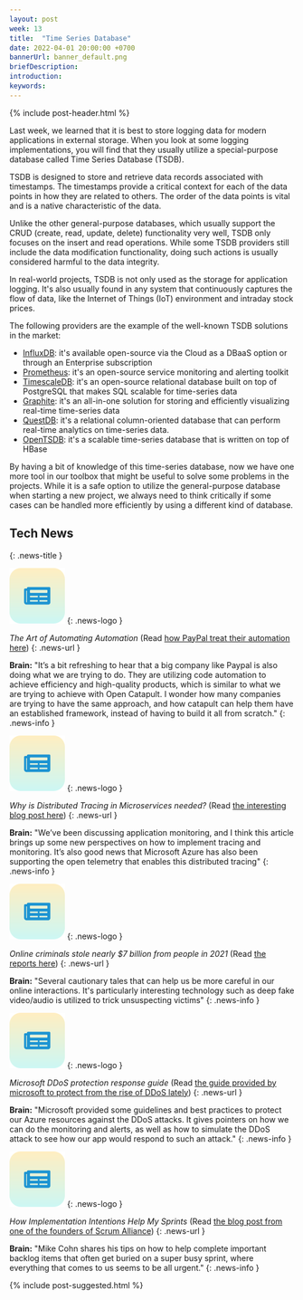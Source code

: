 ```yaml
---
layout: post
week: 13
title:  "Time Series Database"
date: 2022-04-01 20:00:00 +0700
bannerUrl: banner_default.png
briefDescription: 
introduction:
keywords:
---
```


{% include post-header.html %}

Last week, we learned that it is best to store logging data for modern applications in external storage. When you look at some logging implementations, you will find that they usually utilize a special-purpose database called Time Series Database (TSDB).

TSDB is designed to store and retrieve data records associated with timestamps. The timestamps provide a critical context for each of the data points in how they are related to others. The order of the data points is vital and is a native characteristic of the data.

Unlike the other general-purpose databases, which usually support the CRUD (create, read, update, delete) functionality very well, TSDB only focuses on the insert and read operations. While some TSDB providers still include the data modification functionality, doing such actions is usually considered harmful to the data integrity.

In real-world projects, TSDB is not only used as the storage for application logging. It's also usually found in any system that continuously captures the flow of data, like the Internet of Things (IoT) environment and intraday stock prices.

The following providers are the example of the well-known TSDB solutions in the market:
- [InfluxDB](https://www.influxdata.com/): it's available open-source via the Cloud as a DBaaS option or through an Enterprise subscription
- [Prometheus](https://prometheus.io/): it's an open-source service monitoring and alerting toolkit
- [TimescaleDB](https://www.timescale.com/): it's an open-source relational database built on top of PostgreSQL that makes SQL scalable for time-series data
- [Graphite](https://graphiteapp.org/): it's an all-in-one solution for storing and efficiently visualizing real-time time-series data
- [QuestDB](https://questdb.io/): it's a relational column-oriented database that can perform real-time analytics on time-series data.
- [OpenTSDB](http://opentsdb.net/): it's a scalable time-series database that is written on top of HBase

By having a bit of knowledge of this time-series database, now we have one more tool in our toolbox that might be useful to solve some problems in the projects. While it is a safe option to utilize the general-purpose database when starting a new project, we always need to think critically if some cases can be handled more efficiently by using a different kind of database.

## Tech News
{: .news-title }

![memo](/assets/images/tech-news.svg)
{: .news-logo }

*The Art of Automating Automation* (Read [how PayPal treat their automation here](https://medium.com/paypal-tech/the-art-of-automating-automation-17b32594a41f))
{: .news-url }

__Brain:__ "It’s a bit refreshing to hear that a big company like Paypal is also doing what we are trying to do. They are utilizing code automation to achieve efficiency and high-quality products, which is similar to what we are trying to achieve with Open Catapult. I wonder how many companies are trying to have the same approach, and how catapult can help them have an established framework, instead of having to build it all from scratch."
{: .news-info }

![memo](/assets/images/tech-news.svg)
{: .news-logo }

*Why is Distributed Tracing in Microservices needed?* (Read [the interesting blog post here](https://signoz.io/blog/distributed-tracing-in-microservices/))
{: .news-url }

__Brain:__ "We’ve been discussing application monitoring, and I think this article brings up some new perspectives on how to implement tracing and monitoring. It’s also good news that Microsoft Azure has also been supporting the open telemetry that enables this distributed tracing"
{: .news-info }

![memo](/assets/images/tech-news.svg)
{: .news-logo }

*Online criminals stole nearly $7 billion from people in 2021* (Read [the reports here](https://www.digitaltrends.com/computing/online-criminals-stole-nearly-7-billion-from-users-in-2021/))
{: .news-url }

__Brain:__ "Several cautionary tales that can help us be more careful in our online interactions. It's particularly interesting technology such as deep fake video/audio is utilized to trick unsuspecting victims"
{: .news-info }

![memo](/assets/images/tech-news.svg)
{: .news-logo }

*Microsoft DDoS protection response guide* (Read [the guide provided by microsoft to protect from the rise of DDoS lately](https://azure.microsoft.com/en-ca/blog/microsoft-ddos-protection-response-guide/))
{: .news-url }

__Brain:__ "Microsoft provided some guidelines and best practices to protect our Azure resources against the DDoS attacks. It gives pointers on how we can do the monitoring and alerts, as well as how to simulate the DDoS attack to see how our app would respond to such an attack."
{: .news-info }

![memo](/assets/images/tech-news.svg)
{: .news-logo }

*How Implementation Intentions Help My Sprints* (Read [the blog post from one of the founders of Scrum Alliance](https://www.mountaingoatsoftware.com/blog/how-implementation-intentions-help-my-sprints))
{: .news-url }

__Brain:__ "Mike Cohn shares his tips on how to help complete important backlog items that often get buried on a super busy sprint, where everything that comes to us seems to be all urgent."
{: .news-info }

{% include post-suggested.html %}